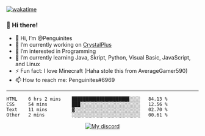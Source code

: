[![wakatime](https://wakatime.com/badge/user/efbea6b8-0413-406e-acdb-c0a64ccf466a.svg)](https://wakatime.com/@efbea6b8-0413-406e-acdb-c0a64ccf466a)

### 👋 Hi there!

- 👋 Hi, I’m @Penguinites
- 🔭 I’m currently working on [CrystalPlus](https://discord.gg/crystalplus)
- 👀 I’m interested in Programming
- 🌱 I’m currently learning Java, Skript, Python, Visual Basic, JavaScript, and Linux
- ⚡ Fun fact: I love Minecraft (Haha stole this from AverageGamer590)
- 📫 How to reach me: Penguinites#6969

---


<!--START_SECTION:waka-->

```text
HTML    6 hrs 2 mins    █████████████████████░░░░   84.13 %
CSS     54 mins         ███░░░░░░░░░░░░░░░░░░░░░░   12.56 %
Text    11 mins         ▓░░░░░░░░░░░░░░░░░░░░░░░░   02.70 %
Other   2 mins          ░░░░░░░░░░░░░░░░░░░░░░░░░   00.61 %
```

<!--END_SECTION:waka-->



<p align="center">
    <a href="https://discord.com/users/852979622709690438"">
        <img alt="My discord" src="https://lanyard.cnrad.dev/api/852979622709690438?hideBadges=false&hideStatus=false">
    </a>
</p>

<div align="center">
